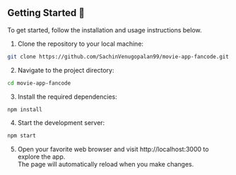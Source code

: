 ## Getting Started 🚀

To get started, follow the installation and usage instructions below.

1. Clone the repository to your local machine:

```bash
git clone https://github.com/SachinVenugopalan99/movie-app-fancode.git
```

2. Navigate to the project directory:

```bash
cd movie-app-fancode
```

3. Install the required dependencies:

```bash
npm install
```

4. Start the development server:

```bash
npm start
```

5. Open your favorite web browser and visit http://localhost:3000 to explore the app.\
   The page will automatically reload when you make changes.
